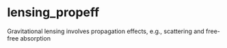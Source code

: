 # lensing_propeff
Gravitational lensing involves propagation effects, e.g., scattering and free-free absorption
